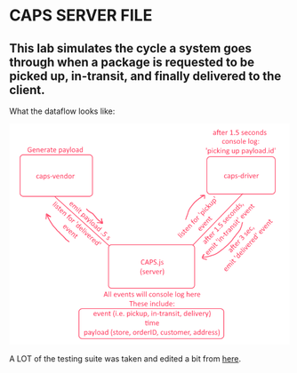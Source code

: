 # CAPS SERVER FILE

## This lab simulates the cycle a system goes through when a package is requested to be picked up, in-transit, and finally delivered to the client.

What the dataflow looks like:

![ResponseExample](./lab-12-dataflow.png)

A LOT of the testing suite was taken and edited a bit from [here](https://medium.com/@tozwierz/testing-socket-io-with-jest-on-backend-node-js-f71f7ec7010f).


